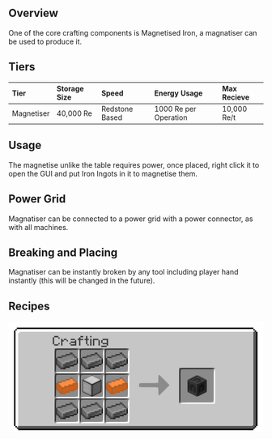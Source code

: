 ## Overview

One of the core crafting components is Magnetised Iron, a magnatiser can
be used to produce it.

## Tiers

| Tier       | Storage Size | Speed          | Energy Usage          | Max Recieve |
|:-----------|:-------------|:---------------|:----------------------|:------------|
| Magnetiser | 40,000 Re    | Redstone Based | 1000 Re per Operation | 10,000 Re/t |


## Usage

The magnetise unlike the table requires power, once placed, right click
it to open the GUI and put Iron Ingots in it to magnetise them.

## Power Grid

Magnatiser can be connected to a power grid with a power connector, as
with all machines.

## Breaking and Placing

Magnatiser can be instantly broken by any tool including player hand
instantly (this will be changed in the future).

## Recipes

![Magnatiser Recipe](/assets/craftory-tech/crafting/magnetiser.png)
